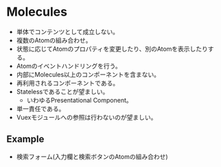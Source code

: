 # Molecules
- 単体でコンテンツとして成立しない。
- 複数のAtomの組み合わせ。
- 状態に応じてAtomのプロパティを変更したり、別のAtomを表示したりする。
- Atomのイベントハンドリングを行う。
- 内部にMolecules以上のコンポーネントを含まない。
- 再利用されるコンポーネントである。
- Statelessであることが望ましい。
  - いわゆるPresentational Component。
- 単一責任である。
- Vuexモジュールへの参照は行わないのが望ましい。
## Example
- 検索フォーム(入力欄と検索ボタンのAtomの組み合わせ)

